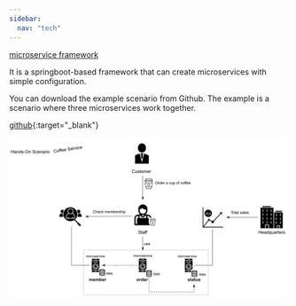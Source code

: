 ```yaml
---
sidebar:
  nav: "tech"
---
```


[microservice framework]()

It is a springboot-based framework that can create microservices with simple configuration.

You can download the example scenario from Github.
The example is a scenario where three microservices work together.

[github](https://github.com/architectstory/msa-book-additional){:target="_blank"}

![microservice](/assets/images/microserviceframework/zimage_msa2.png)